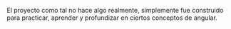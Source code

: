 El proyecto como tal no hace algo realmente, simplemente fue construido para practicar, aprender y profundizar en ciertos conceptos de  angular.
